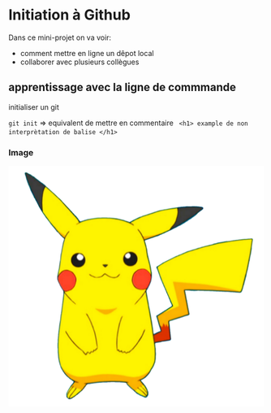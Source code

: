 # Initiation à Github

Dans ce mini-projet on va voir:

- comment mettre en ligne un dêpot local
- collaborer avec plusieurs collègues

## apprentissage avec la ligne de commmande 
initialiser un git 

`git init` => equivalent de mettre en commentaire
 ` <h1> example de non interprètation de balise </h1>`

 ### Image

 ![pikhachu qui est gentil](img/pikhachu.png) 